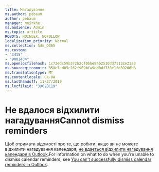 ```yaml
---
title: Нагадування
ms.author: pebaum
author: pebaum
manager: mnirkhe
ms.audience: Admin
ms.topic: article
ROBOTS: NOINDEX, NOFOLLOW
localization_priority: Normal
ms.collection: Adm_O365
ms.custom:
- "3415"
- "9001434"
ms.openlocfilehash: 1c72edc59b372b2cf0bbe84b2510dd71132e21a3
ms.sourcegitcommit: 358e7ed05c262f909bfa9ed0df730e1fd89266b8
ms.translationtype: MT
ms.contentlocale: uk-UA
ms.lasthandoff: 11/27/2019
ms.locfileid: "39628119"
---
```

# <a name="cannot-dismiss-reminders"></a><span data-ttu-id="ad6bf-102">Не вдалося відхилити нагадування</span><span class="sxs-lookup"><span data-stu-id="ad6bf-102">Cannot dismiss reminders</span></span>

<span data-ttu-id="ad6bf-103">Щоб отримати відомості про те, що робити, якщо ви не можете відхилити нагадування календаря, [не вдається відхилити нагадування календаря в Outlook](https://docs.microsoft.com/exchange/troubleshoot/calendar-reminders/cannot-dismiss-outlook-calendar-reminders).</span><span class="sxs-lookup"><span data-stu-id="ad6bf-103">For information on what to do when you're unable to dismiss calendar reminders, see [You can't successfully dismiss calendar reminders in Outlook](https://docs.microsoft.com/exchange/troubleshoot/calendar-reminders/cannot-dismiss-outlook-calendar-reminders).</span></span>

